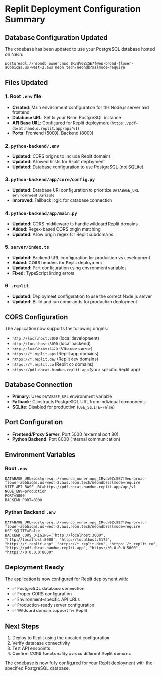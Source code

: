 # Replit Deployment Configuration Summary

## Database Configuration Updated

The codebase has been updated to use your PostgreSQL database hosted on Neon:

```
postgresql://neondb_owner:npg_IRvdV0ZcSE7f@ep-broad-flower-a6bbiqas.us-west-2.aws.neon.tech/neondb?sslmode=require
```

## Files Updated

### 1. Root `.env` file
- **Created**: Main environment configuration for the Node.js server and frontend
- **Database URL**: Set to your Neon PostgreSQL instance
- **API Base URL**: Configured for Replit deployment (`https://pdf-docat.handuo.replit.app/api/v1`)
- **Ports**: Frontend (5000), Backend (8000)

### 2. `python-backend/.env`
- **Updated**: CORS origins to include Replit domains
- **Updated**: Allowed hosts for Replit deployment
- **Updated**: Database configuration to use PostgreSQL (not SQLite)

### 3. `python-backend/app/core/config.py`
- **Updated**: Database URI configuration to prioritize `DATABASE_URL` environment variable
- **Improved**: Fallback logic for database connection

### 4. `python-backend/app/main.py`
- **Updated**: CORS middleware to handle wildcard Replit domains
- **Added**: Regex-based CORS origin matching
- **Updated**: Allow origin regex for Replit subdomains

### 5. `server/index.ts`
- **Updated**: Backend URL configuration for production vs development
- **Added**: CORS headers for Replit deployment
- **Updated**: Port configuration using environment variables
- **Fixed**: TypeScript linting errors

### 6. `.replit`
- **Updated**: Deployment configuration to use the correct Node.js server
- **Updated**: Build and run commands for production deployment

## CORS Configuration

The application now supports the following origins:
- `http://localhost:3000` (local development)
- `http://localhost:8000` (local backend)
- `http://localhost:5173` (Vite dev server)
- `https://*.replit.app` (Replit app domains)
- `https://*.replit.dev` (Replit dev domains)
- `https://*.replit.co` (Replit co domains)
- `https://pdf-docat.handuo.replit.app` (your specific Replit app)

## Database Connection

- **Primary**: Uses `DATABASE_URL` environment variable
- **Fallback**: Constructs PostgreSQL URL from individual components
- **SQLite**: Disabled for production (`USE_SQLITE=False`)

## Port Configuration

- **Frontend/Proxy Server**: Port 5000 (external port 80)
- **Python Backend**: Port 8000 (internal communication)

## Environment Variables

### Root `.env`
```
DATABASE_URL=postgresql://neondb_owner:npg_IRvdV0ZcSE7f@ep-broad-flower-a6bbiqas.us-west-2.aws.neon.tech/neondb?sslmode=require
VITE_API_BASE_URL=https://pdf-docat.handuo.replit.app/api/v1
NODE_ENV=production
PORT=5000
BACKEND_PORT=8000
```

### Python Backend `.env`
```
DATABASE_URL=postgresql://neondb_owner:npg_IRvdV0ZcSE7f@ep-broad-flower-a6bbiqas.us-west-2.aws.neon.tech/neondb?sslmode=require
USE_SQLITE=False
BACKEND_CORS_ORIGINS=["http://localhost:3000", "http://localhost:8000", "http://localhost:5173", "https://*.replit.app", "https://*.replit.dev", "https://*.replit.co", "https://pdf-docat.handuo.replit.app", "https://0.0.0.0:5000", "https://0.0.0.0:8000"]
```

## Deployment Ready

The application is now configured for Replit deployment with:
- ✅ PostgreSQL database connection
- ✅ Proper CORS configuration
- ✅ Environment-specific API URLs
- ✅ Production-ready server configuration
- ✅ Wildcard domain support for Replit

## Next Steps

1. Deploy to Replit using the updated configuration
2. Verify database connectivity
3. Test API endpoints
4. Confirm CORS functionality across different Replit domains

The codebase is now fully configured for your Replit deployment with the specified PostgreSQL database. 
